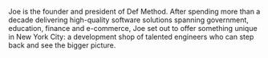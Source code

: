 Joe is the founder and president of Def Method. After spending more than a decade delivering high-quality software solutions spanning government, education, finance and e-commerce, Joe set out to offer something unique in New York City: a development shop of talented engineers who can step back and see the bigger picture.
